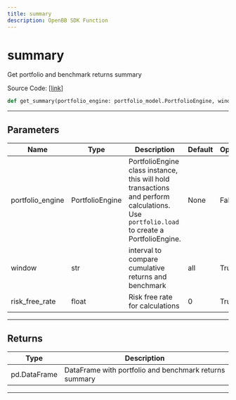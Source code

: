```yaml
---
title: summary
description: OpenBB SDK Function
---
```


# summary

Get portfolio and benchmark returns summary

Source Code: [[link](https://github.com/OpenBB-finance/OpenBBTerminal/tree/main/openbb_terminal/portfolio/portfolio_model.py#L2070)]

```python
def get_summary(portfolio_engine: portfolio_model.PortfolioEngine, window: str = "all", risk_free_rate: float = 0) -> pd.DataFrame
```
---
## Parameters

| Name | Type | Description | Default | Optional |
| ---- | ---- | ----------- | ------- | -------- |
| portfolio_engine | PortfolioEngine | PortfolioEngine class instance, this will hold transactions and perform calculations.<br/>Use `portfolio.load` to create a PortfolioEngine. | None | False |
| window | str | interval to compare cumulative returns and benchmark | all | True |
| risk_free_rate | float | Risk free rate for calculations | 0 | True |

---
## Returns

| Type | Description |
| ---- | ----------- |
| pd.DataFrame | DataFrame with portfolio and benchmark returns summary |

---
